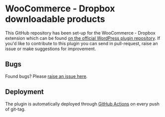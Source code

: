 WooCommerce - Dropbox downloadable products
===================

This GitHub repository has been set-up for the WooCommerce - Dropbox extension which can be found [on the official WordPress plugin repository](https://wordpress.org/plugins/woocommerce-dropbox/).
If you'd like to contribute to this plugin you can send in pull-request, raise an issue or make suggestions for improvement.

Bugs
----

Found bugs? Please [raise an issue here](https://github.com/vjanssens/woocommerce-dropbox/issues).


Deployment
----

The plugin is automatically deployed through [GitHub Actions](https://github.com/vjanssens/woocommerce-dropbox/blob/master/.github/workflows/main.yml) on every push of git-tag.
